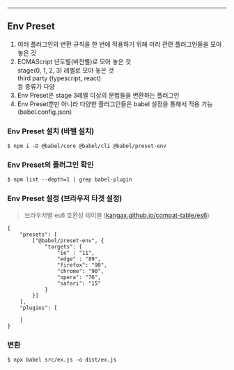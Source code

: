 ___
## Env Preset
1. 여러 플러그인의 변환 규칙을 한 번에 적용하기 위해 미리 관련 플러그인들을 모아 놓은 것
2. ECMAScript 년도별(버전별)로 모아 놓은 것  
   stage(0, 1, 2, 3) 레벨로 모아 놓은 것  
   third party (typescript, react)  
   등 종류가 다양
3. Env Preset은 stage 3레벨 이상의 문법들을 변환하는 플러그인
4. Env Preset뿐만 아니라 다양한 플러그인들은 babel 설정을 통해서 적용 가능 (babel.config.json)

### Env Preset 설치 (바벨 설치)
`$ npm i -D @babel/core @babel/cli @babel/preset-env`

### Env Preset의 플러그인 확인
`$ npm list --depth=1 | grep babel-plugin`

### Env Preset 설정 (브라우저 타겟 설정)
> 브라우저별 es6 호환성 테이블 ([kangax.github.io/compat-table/es6](https://kangax.github.io/compat-table/es6))
```jsonc
{
    "presets": [
        ["@babel/preset-env", {
            "targets": {
                "ie" : "11",
                "edge" : "89",
                "firefox": "90",
                "chrome": "90",
                "opera": "76",
                "safari": "15"
            }
        }]
    ],
    "plugins": [

    ]
}
```

### 변환
`$ npx babel src/ex.js -o dist/ex.js`